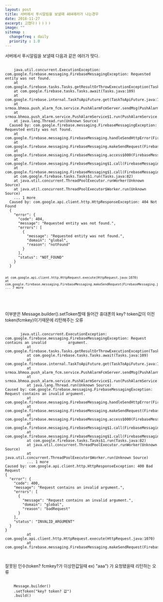 ```yaml
---
layout: post
title: 서버에서 푸시알림을 보낼때 404에러가 나는경우
date: 2018-11-27
excerpt: 고쳤다ㅏㅏㅏㅏㅏ
image: ""
sitemap :
  changefreq : daily
  priority : 1.0
---
```

<div>
  <p>서버에서 푸시알림을 보낼때 다음과 같은 에러가 떳다.</p>
  <pre>
  <code>
    java.util.concurrent.ExecutionException: com.google.firebase.messaging.FirebaseMessagingException: Requested entity was not found.
    at com.google.firebase.tasks.Tasks.getResultOrThrowExecutionException(Tasks.java:179)
    at com.google.firebase.tasks.Tasks.await(Tasks.java:109)
    at com.google.firebase.internal.TaskToApiFuture.get(TaskToApiFuture.java:74)
    at srmoa.bhmoa.push_alarm_fcm.service.PushAlarmFcmServer.sendMsg(PushAlarmFcmServer.java:77)
    at srmoa.bhmoa.push_alarm.service.PushAlarmService$1.run(PushAlarmService.java:102)
    at java.lang.Thread.run(Unknown Source)
  Caused by: com.google.firebase.messaging.FirebaseMessagingException: Requested entity was not found.
    at com.google.firebase.messaging.FirebaseMessaging.handleSendHttpError(FirebaseMessaging.java:266)
    at com.google.firebase.messaging.FirebaseMessaging.makeSendRequest(FirebaseMessaging.java:238)
    at com.google.firebase.messaging.FirebaseMessaging.access$000(FirebaseMessaging.java:58)
    at com.google.firebase.messaging.FirebaseMessaging$1.call(FirebaseMessaging.java:163)
    at com.google.firebase.messaging.FirebaseMessaging$1.call(FirebaseMessaging.java:160)
    at com.google.firebase.tasks.Tasks$1.run(Tasks.java:82)
    at java.util.concurrent.ThreadPoolExecutor.runWorker(Unknown Source)
    at java.util.concurrent.ThreadPoolExecutor$Worker.run(Unknown Source)
    ... 1 more
  Caused by: com.google.api.client.http.HttpResponseException: 404 Not Found
  {
    "error": {
      "code": 404,
      "message": "Requested entity was not found.",
      "errors": [
        {
          "message": "Requested entity was not found.",
          "domain": "global",
          "reason": "notFound"
        }
      ],
      "status": "NOT_FOUND"
    }
  }

    at com.google.api.client.http.HttpRequest.execute(HttpRequest.java:1070)
    at com.google.firebase.messaging.FirebaseMessaging.makeSendRequest(FirebaseMessaging.java:233)
    ... 7 more
  </code>
  </pre>
  <p>
  이부분은 Message.builder().setToken할때 들어간 휴대폰의 key? token값이 이전 token(fcmkey)이기때문에 리턴해주는 오류
  </p>
  <pre>
    <code>
       java.util.concurrent.ExecutionException: com.google.firebase.messaging.FirebaseMessagingException: Request contains an invalid          argument.
          at com.google.firebase.tasks.Tasks.getResultOrThrowExecutionException(Tasks.java:179)
          at com.google.firebase.tasks.Tasks.await(Tasks.java:109)
          at com.google.firebase.internal.TaskToApiFuture.get(TaskToApiFuture.java:74)
          at srmoa.bhmoa.push_alarm_fcm.service.PushAlarmFcmServer.sendMsg(PushAlarmFcmServer.java:64)
          at srmoa.bhmoa.push_alarm.service.PushAlarmService$1.run(PushAlarmService.java:59)
          at java.lang.Thread.run(Unknown Source)
Caused by: com.google.firebase.messaging.FirebaseMessagingException: Request contains an invalid argument.
          at com.google.firebase.messaging.FirebaseMessaging.handleSendHttpError(FirebaseMessaging.java:266)
          at com.google.firebase.messaging.FirebaseMessaging.makeSendRequest(FirebaseMessaging.java:238)
          at com.google.firebase.messaging.FirebaseMessaging.access$000(FirebaseMessaging.java:58)
          at com.google.firebase.messaging.FirebaseMessaging$1.call(FirebaseMessaging.java:163)
          at com.google.firebase.messaging.FirebaseMessaging$1.call(FirebaseMessaging.java:160)
          at com.google.firebase.tasks.Tasks$1.run(Tasks.java:82)
          at java.util.concurrent.ThreadPoolExecutor.runWorker(Unknown Source)
          at java.util.concurrent.ThreadPoolExecutor$Worker.run(Unknown Source)
          ... 1 more
Caused by: com.google.api.client.http.HttpResponseException: 400 Bad Request
{
  "error": {
    "code": 400,
    "message": "Request contains an invalid argument.",
    "errors": [
      {
        "message": "Request contains an invalid argument.",
        "domain": "global",
        "reason": "badRequest"
      }
    ],
    "status": "INVALID_ARGUMENT"
  }
}
          at com.google.api.client.http.HttpRequest.execute(HttpRequest.java:1070)
          at com.google.firebase.messaging.FirebaseMessaging.makeSendRequest(FirebaseMessaging.java:233)
    </code>
  </pre>
  <p>
  잘못된 인수(token? fcmkey?가 이상한값일때 ex) "aaa") 가 요청됐을때 리턴하는 오류
  </p>
  <pre>
  <code>
    Message.builder()
    .setToken("key? token? 값")
    .build()
  </code>
  </pre>
</div>
